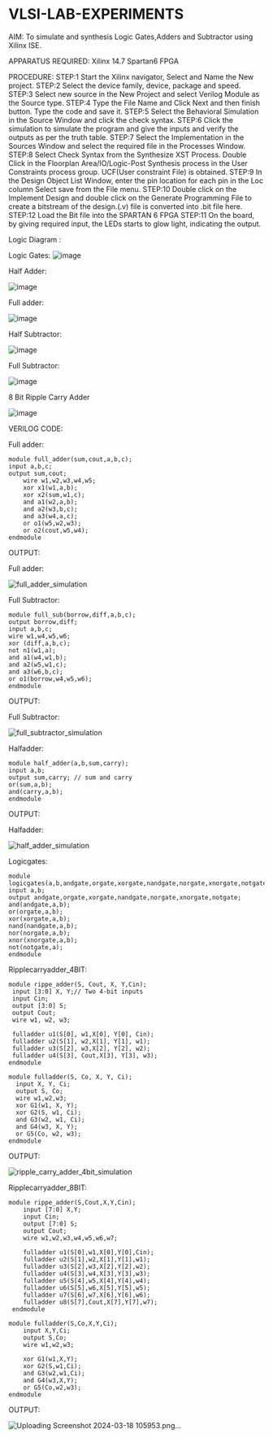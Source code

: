 # VLSI-LAB-EXPERIMENTS
AIM: To simulate and synthesis Logic Gates,Adders and Subtractor using Xilinx ISE.

APPARATUS REQUIRED: Xilinx 14.7 Spartan6 FPGA

PROCEDURE: STEP:1 Start the Xilinx navigator, Select and Name the New project. STEP:2 Select the device family, device, package and speed. STEP:3 Select new source in the New Project and select Verilog Module as the Source type. STEP:4 Type the File Name and Click Next and then finish button. Type the code and save it. STEP:5 Select the Behavioral Simulation in the Source Window and click the check syntax. STEP:6 Click the simulation to simulate the program and give the inputs and verify the outputs as per the truth table. STEP:7 Select the Implementation in the Sources Window and select the required file in the Processes Window. STEP:8 Select Check Syntax from the Synthesize XST Process. Double Click in the Floorplan Area/IO/Logic-Post Synthesis process in the User Constraints process group. UCF(User constraint File) is obtained. STEP:9 In the Design Object List Window, enter the pin location for each pin in the Loc column Select save from the File menu. STEP:10 Double click on the Implement Design and double click on the Generate Programming File to create a bitstream of the design.(.v) file is converted into .bit file here. STEP:12 Load the Bit file into the SPARTAN 6 FPGA STEP:11 On the board, by giving required input, the LEDs starts to glow light, indicating the output.

Logic Diagram :

Logic Gates:
![image](https://github.com/navaneethans/VLSI-LAB-EXPERIMENTS/assets/6987778/ee17970c-3ac9-4603-881b-88e2825f41a4)


Half Adder:

![image](https://github.com/navaneethans/VLSI-LAB-EXPERIMENTS/assets/6987778/0e1ecb96-0c25-4556-832b-aeeedfdfe7b9)


Full adder:

![image](https://github.com/navaneethans/VLSI-LAB-EXPERIMENTS/assets/6987778/9bb3964c-438f-469d-a3de-c1cca6f323fb)


Half Subtractor:

![image](https://github.com/navaneethans/VLSI-LAB-EXPERIMENTS/assets/6987778/731470b7-eb4e-49f8-8bb7-2994052a7184)



Full Subtractor:

![image](https://github.com/navaneethans/VLSI-LAB-EXPERIMENTS/assets/6987778/d66f874b-c1f2-44b3-a035-7149b56430c1)



8 Bit Ripple Carry Adder

![image](https://github.com/navaneethans/VLSI-LAB-EXPERIMENTS/assets/6987778/7385a408-40a5-4203-8050-b72818622d79)



VERILOG CODE:

Full adder:

~~~
module full_adder(sum,cout,a,b,c);
input a,b,c;
output sum,cout;
    wire w1,w2,w3,w4,w5;
    xor x1(w1,a,b);
    xor x2(sum,w1,c);
    and a1(w2,a,b);
    and a2(w3,b,c);
    and a3(w4,a,c);
    or o1(w5,w2,w3);
    or o2(cout,w5,w4);
endmodule
~~~

OUTPUT:

Full adder:

![full_adder_simulation](https://github.com/srinii-05/VLSI-LAB-EXP-1/assets/128348731/473dc37f-26fd-405d-81ae-090a3629e735)


Full Subtractor:

~~~
module full_sub(borrow,diff,a,b,c);
output borrow,diff;
input a,b,c;
wire w1,w4,w5,w6;
xor (diff,a,b,c);
not n1(w1,a);
and a1(w4,w1,b);
and a2(w5,w1,c);
and a3(w6,b,c);
or o1(borrow,w4,w5,w6);
endmodule

~~~

OUTPUT:

Full Subtractor:

![full_subtractor_simulation](https://github.com/srinii-05/VLSI-LAB-EXP-1/assets/128348731/9dcd131f-28df-4322-a37f-9b4b0a9f1cd5)

Halfadder:

~~~
module half_adder(a,b,sum,carry);
input a,b;
output sum,carry; // sum and carry
or(sum,a,b);
and(carry,a,b);
endmodule

~~~

OUTPUT:

Halfadder:

![half_adder_simulation](https://github.com/srinii-05/VLSI-LAB-EXP-1/assets/128348731/8d2351c3-366e-4263-81e2-c5050aa8c831)


Logicgates:

~~~
module logicgates(a,b,andgate,orgate,xorgate,nandgate,norgate,xnorgate,notgate);
input a,b;
output andgate,orgate,xorgate,nandgate,norgate,xnorgate,notgate;
and(andgate,a,b);
or(orgate,a,b);
xor(xorgate,a,b);
nand(nandgate,a,b);  
nor(norgate,a,b);
xnor(xnorgate,a,b);
not(notgate,a);
endmodule
~~~

Ripplecarryadder_4BIT:

~~~
module rippe_adder(S, Cout, X, Y,Cin);
 input [3:0] X, Y;// Two 4-bit inputs
 input Cin;
 output [3:0] S;
 output Cout;
 wire w1, w2, w3;

 fulladder u1(S[0], w1,X[0], Y[0], Cin);
 fulladder u2(S[1], w2,X[1], Y[1], w1);
 fulladder u3(S[2], w3,X[2], Y[2], w2);
 fulladder u4(S[3], Cout,X[3], Y[3], w3);
endmodule

module fulladder(S, Co, X, Y, Ci);
  input X, Y, Ci;
  output S, Co;
  wire w1,w2,w3;
  xor G1(w1, X, Y);
  xor G2(S, w1, Ci);
  and G3(w2, w1, Ci);
  and G4(w3, X, Y);
  or G5(Co, w2, w3);
endmodule
~~~
OUTPUT:

![ripple_carry_adder_4bit_simulation](https://github.com/srinii-05/VLSI-LAB-EXP-1/assets/128348731/0b645644-6560-406d-a8ea-25d7d7fcaa8a)

Ripplecarryadder_8BIT:

~~~
module rippe_adder(S,Cout,X,Y,Cin);
    input [7:0] X,Y;
    input Cin;
    output [7:0] S;
    output Cout;
    wire w1,w2,w3,w4,w5,w6,w7;
    
    fulladder u1(S[0],w1,X[0],Y[0],Cin);
    fulladder u2(S[1],w2,X[1],Y[1],w1);
    fulladder u3(S[2],w3,X[2],Y[2],w2);
    fulladder u4(S[3],w4,X[3],Y[3],w3);
    fulladder u5(S[4],w5,X[4],Y[4],w4);
    fulladder u6(S[5],w6,X[5],Y[5],w5);
    fulladder u7(S[6],w7,X[6],Y[6],w6);
    fulladder u8(S[7],Cout,X[7],Y[7],w7);
 endmodule
    
module fulladder(S,Co,X,Y,Ci);
    input X,Y,Ci;
    output S,Co;
    wire w1,w2,w3;
    
    xor G1(w1,X,Y);
    xor G2(S,w1,Ci);
    and G3(w2,w1,Ci);
    and G4(w3,X,Y);
    or G5(Co,w2,w3);
endmodule
~~~

OUTPUT:

![Uploading Screenshot 2024-03-18 105953.png…]()



